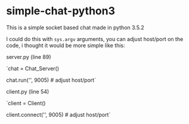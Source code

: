 # simple-chat-python3

This is a simple socket based chat made in python 3.5.2

I could do this with `sys.argv` arguments, you can adjust host/port on the code, i thought it would be more simple like this:

server.py (line 89)

`chat = Chat_Server()

 chat.run('', 9005) # adjust host/port`
 
 client.py (line 54)
 
`client = Client()

client.connect('', 9005) # adjust host/port`
